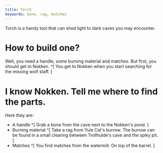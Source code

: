 ```yaml
---
title: Torch
keywords: bone, rag, matches
---
```


Torch is a handy tool that can shed light to dark caves you may encounter.

# How to build one?
Well, you need a handle, some burning material and matches. But first, you should get to Nokken. ^[ You get to Nokken when you start searching for the missing wolf staff. ]

# I know Nokken. Tell me where to find the parts.
Here they are:
 - A handle ^[ Grab a bone from the cave next to the Nokken's pond. ]
 - Burning material ^[ Take a rag from Yule Cat's burrow. The burrow can be found in a small clearing between Trollhulde's cave and the spiky pit. ]
 - Matches ^[ You find matches from the watermill. On top of the barrel. ]
